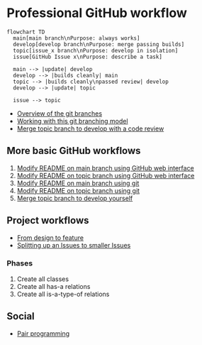# Professional GitHub workflow

```mermaid
flowchart TD
  main[main branch\nPurpose: always works]
  develop[develop branch\nPurpose: merge passing builds]
  topic[issue_x branch\nPurpose: develop in isolation]
  issue[GitHub Issue x\nPurpose: describe a task]

  main --> |update| develop
  develop --> |builds cleanly| main
  topic --> |builds cleanly\npassed review| develop
  develop --> |update| topic

  issue --> topic
```

- [Overview of the git branches](https://youtu.be/trLafZpD1Tg?si=ZliLdIQ8KXDW7xjq)
- [Working with this git branching model](https://youtu.be/pM520_JLR6w?si=1pvh5uUjXFJPPqGZ)
- [Merge topic branch to develop with a code review](https://youtu.be/VexyXysb-BM?si=uCOuqCVuZ_ylsUtI)

## More basic GitHub workflows

1. [Modify README on main branch using GitHub web interface](https://youtu.be/xBH2xZoKof4?si=ohdG6-y8lzarSqIa)
1. [Modify README on topic branch using GitHub web interface](https://youtu.be/vPyHWsnbXw8?si=XjD6a3WDY44I97Se)
1. [Modify README on main branch using git](https://youtu.be/A85wZTiCMTc?si=oUyrg_53gVlqEanb)
1. [Modify README on topic branch using git](https://youtu.be/ZkfjAfu9Wo4?si=myBTkJ179n9fXHrS)
1. [Merge topic branch to develop yourself](https://youtu.be/1fKdU1m3Uug?si=qox0K-EdZ-tDpcRY)

## Project workflows

- [From design to feature](https://youtu.be/f-rzfZtsPKU)
- [Splitting up an Issues to smaller Issues](https://youtu.be/mhIBXfxVxIU)

### Phases

1. Create all classes
1. Create all has-a relations
1. Create all is-a-type-of relations

## Social

 * [Pair programming](https://youtu.be/_DDRWjOfPu4?si=I84veWw9c7Mnq83p)
